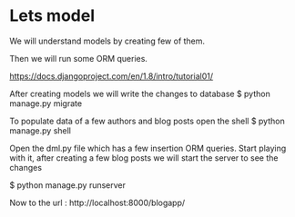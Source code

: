 # Lets model

We will understand models by creating few of them. 

Then we will run some ORM queries.

https://docs.djangoproject.com/en/1.8/intro/tutorial01/

After creating models we will write the changes to database
$ python manage.py migrate

To populate data of a few authors and blog posts open the shell
$ python manage.py shell

Open the dml.py file which has a few insertion ORM queries. Start playing with it, after creating a few blog posts we will start the server to see the changes

$ python manage.py runserver

Now to the url : http://localhost:8000/blogapp/
